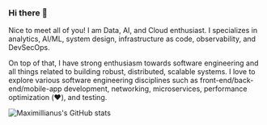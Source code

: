 ### Hi there 👋

Nice to meet all of you! I am Data, AI, and Cloud enthusiast. I specializes in analytics, AI/ML, system design, infrastructure as code, observability, and DevSecOps.

On top of that, I have strong enthusiasm towards software engineering and all things related to building robust, distributed, scalable systems. I love to explore various software engineering disciplines such as front-end/back-end/mobile-app development, networking, microservices, performance optimization (❤️), and testing.

![Maximillianus's GitHub stats](https://github-readme-stats.vercel.app/api?username=maximillianus&show_icons=true&theme=tokyonight)

<!--
**maximillianus/maximillianus** is a ✨ _special_ ✨ repository because its `README.md` (this file) appears on your GitHub profile.

Here are some ideas to get you started:

- 🔭 I’m currently working on ...
- 🌱 I’m currently learning ...
- 👯 I’m looking to collaborate on ...
- 🤔 I’m looking for help with ...
- 💬 Ask me about ...
- 📫 How to reach me: ...
- 😄 Pronouns: ...
- ⚡ Fun fact: ...
-->
